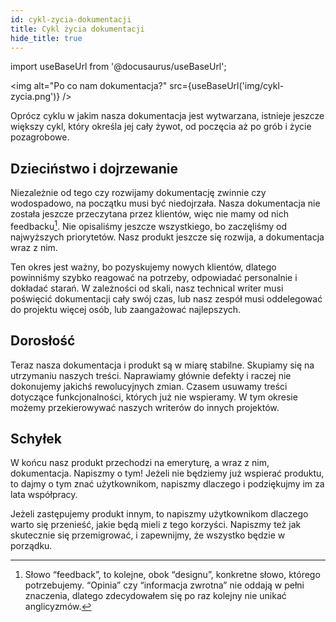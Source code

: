 ```yaml
---
id: cykl-zycia-dokumentacji
title: Cykl życia dokumentacji
hide_title: true
---
```


import useBaseUrl from '@docusaurus/useBaseUrl';

<img alt="Po co nam dokumentacja?" src={useBaseUrl('img/cykl-zycia.png')} />

Oprócz cyklu w jakim nasza dokumentacja jest wytwarzana, istnieje jeszcze większy cykl, który określa jej cały żywot, od poczęcia aż po grób i życie pozagrobowe.

## Dzieciństwo i dojrzewanie

Niezależnie od tego czy rozwijamy dokumentację zwinnie czy wodospadowo, na początku musi być niedojrzała. Nasza dokumentacja nie została jeszcze przeczytana przez klientów, więc nie mamy od nich feedbacku[^1]. Nie opisaliśmy jeszcze wszystkiego, bo zaczęliśmy od najwyższych priorytetów. Nasz produkt jeszcze się rozwija, a dokumentacja wraz z nim.

Ten okres jest ważny, bo pozyskujemy nowych klientów, dlatego powinniśmy szybko reagować na potrzeby, odpowiadać personalnie i dokładać starań. W zależności od skali, nasz technical writer musi poświęcić dokumentacji cały swój czas, lub nasz zespół musi oddelegować do projektu więcej osób, lub zaangażować najlepszych.

## Dorosłość

Teraz nasza dokumentacja i produkt są w miarę stabilne. Skupiamy się na utrzymaniu naszych treści. Naprawiamy głównie defekty i raczej nie dokonujemy jakichś rewolucyjnych zmian. Czasem usuwamy treści dotyczące funkcjonalności, których już nie wspieramy. W tym okresie możemy przekierowywać naszych writerów do innych projektów.

## Schyłek

W końcu nasz produkt przechodzi na emeryturę, a wraz z nim, dokumentacja. Napiszmy o tym! Jeżeli nie będziemy już wspierać produktu, to dajmy o tym znać użytkownikom, napiszmy dlaczego i podziękujmy im za lata współpracy.

Jeżeli zastępujemy produkt innym, to napiszmy użytkownikom dlaczego warto się przenieść, jakie będą mieli z tego korzyści. Napiszmy też jak skutecznie się przemigrować, i zapewnijmy, że wszystko będzie w porządku.

[^1]: Słowo “feedback”, to kolejne, obok “designu”, konkretne słowo, którego potrzebujemy. “Opinia” czy “informacja zwrotna” nie oddają w pełni znaczenia, dlatego zdecydowałem się po raz kolejny nie unikać anglicyzmów.
